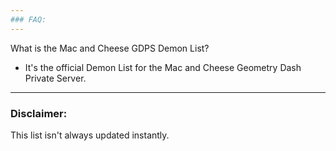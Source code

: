 ```yaml
---
### FAQ:
---
```

What is the Mac and Cheese GDPS Demon List?
- It's the official Demon List for the Mac and Cheese Geometry Dash Private Server.
---
### Disclaimer:
This list isn't always updated instantly.
